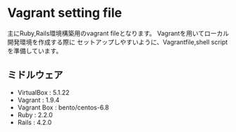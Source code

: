 # Vagrant setting file

主にRuby,Rails環境構築用のvagrant fileとなります。
Vagrantを用いてローカル開発環境を作成する際に
セットアップしやすいように、Vagrantfile,shell scriptを準備しています。


## ミドルウェア


- VirtualBox : 5.1.22
- Vagrant : 1.9.4
- Vagrant Box : bento/centos-6.8
- Ruby : 2.2.0
- Rails : 4.2.0


